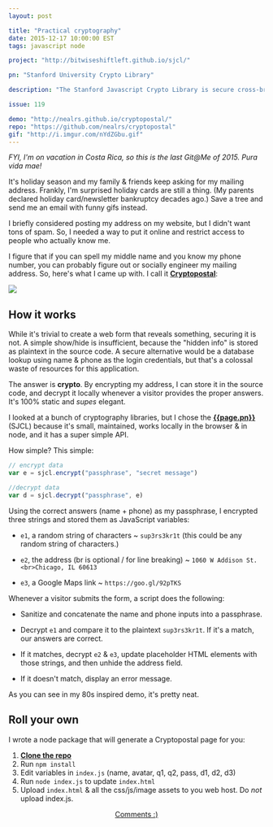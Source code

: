 ```yaml
---
layout: post

title: "Practical cryptography"
date: 2015-12-17 10:00:00 EST
tags: javascript node

project: "http://bitwiseshiftleft.github.io/sjcl/"

pn: "Stanford University Crypto Library"

description: "The Stanford Javascript Crypto Library is secure cross-browser library for cryptography."

issue: 119

demo: "http://nealrs.github.io/cryptopostal/"
repo: "https://github.com/nealrs/cryptopostal"
gif: "http://i.imgur.com/nYdZGbu.gif"
---
```


_FYI, I'm on vacation in Costa Rica, so this is the last Git@Me of 2015. Pura vida mae!_

It's holiday season and my family &amp; friends keep asking for my mailing address. Frankly, I'm surprised holiday cards are still a thing. (My parents declared holiday card/newsletter bankruptcy decades ago.) Save a tree and send me an email with funny gifs instead.

I briefly considered posting my address on my website, but I didn't want tons of spam. So, I needed a way to put it online and restrict access to people who actually know me.

I figure that if you can spell my middle name and you know my phone number, you can probably figure out or socially engineer my mailing address. So, here's what I came up with. I call it <strong><a href="{{page.demo}}" target="_blank" title="Cryptopostal demo">Cryptopostal</a></strong>:

<a href="{{page.demo}}" target="_blank" title="Cryptopostal demo"><img src="{{page.gif}}" class="demo"></a>

## How it works

While it's trivial to create a web form that reveals something, securing it is not. A simple show/hide is insufficient, because the "hidden info" is stored as plaintext in the source code. A secure alternative would be a database lookup using name &amp; phone as the login credentials, but that's a colossal waste of resources for this application.

The answer is **crypto**. By encrypting my address, I can store it in the source code, and decrypt it locally whenever a visitor provides the proper answers. It's 100% static and _supes_ elegant.

I looked at a bunch of cryptography libraries, but I chose the <strong><a href="{{page.project}}" title="{{page.pn}} homepage" target="_blank">{{page.pn}}</a></strong> (SJCL) because it's small, maintained, works locally in the browser & in node, and it has a super simple API.

How simple? This simple:

```javascript
// encrypt data
var e = sjcl.encrypt("passphrase", "secret message")

//decrypt data
var d = sjcl.decrypt("passphrase", e)
```

Using the correct answers (name + phone) as my passphrase, I encrypted three strings and stored them as JavaScript variables:

- `e1`, a random string of characters ~ `sup3rs3kr1t` (this could be any random string of characters.)

- `e2`, the address (br is optional / for line breaking) ~ `1060 W Addison St.<br>Chicago, IL 60613`

- `e3`, a Google Maps link ~ `https://goo.gl/92pTKS`

Whenever a visitor submits the form, a script does the following:

- Sanitize and concatenate the name and phone inputs into a passphrase.

- Decrypt `e1` and compare it to the plaintext `sup3rs3kr1t`. If it's a match, our answers are correct.

- If it matches, decrypt `e2` & `e3`, update placeholder HTML elements with those strings, and then unhide the address field.

- If it doesn't match, display an error message.

As you can see in my 80s inspired demo, it's pretty neat.

## Roll your own

I wrote a node package that will generate a Cryptopostal page for you:

1. <strong><a href="{{page.repo}}" target="_blank" title="Cryptopostal on GitHub">Clone the repo</a></strong>
2. Run `npm install`
3. Edit variables in `index.js` (name, avatar, q1, q2, pass, d1, d2, d3)
4. Run `node index.js` to update `index.html`
5. Upload `index.html` & all the css/js/image assets to you web host. Do _not_ upload index.js.


<center><a href="{{ page.url }}#comments" class="btn btn-primary btn-comment" title="Discuss this issue of Git @ Me online">Comments :)</a></center>
